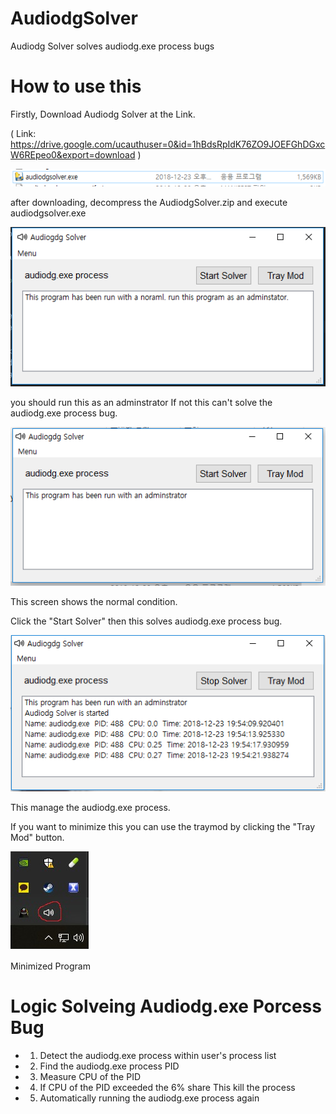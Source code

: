 # AudiodgSolver
Audiodg Solver solves audiodg.exe process bugs

# How to use this

Firstly, Download Audiodg Solver at the Link.

( Link: https://drive.google.com/ucauthuser=0&id=1hBdsRpIdK76ZO9JOEFGhDGxcW6REpeo0&export=download ) 

![ex_screenshot](./img/img0.PNG)

after downloading, decompress the AudiodgSolver.zip and execute audiodgsolver.exe

![ex_screenshot](./img/img1.PNG)

you should run this as an adminstrator If not this can't solve the audiodg.exe process bug.

![ex_screenshot](./img/img2.PNG)

This screen shows the normal condition.

Click the "Start Solver" then this solves audiodg.exe process bug.

![ex_screenshot](./img/img4.PNG)

This manage the audiodg.exe process.

If you want to minimize this you can use the traymod by clicking the "Tray Mod" button.

![ex_screenshot](./img/img5.png)

Minimized Program

# Logic Solveing Audiodg.exe Porcess Bug 

* 1. Detect the audiodg.exe process within user's process list
* 2. Find the audiodg.exe process PID
* 3. Measure CPU of the PID
* 4. If CPU of the PID exceeded the 6% share This kill the process
* 5. Automatically running the audiodg.exe process again
